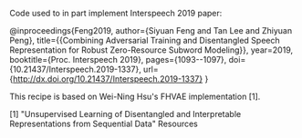 Code used to in part implement Interspeech 2019 paper:

@inproceedings{Feng2019,
  author={Siyuan Feng and Tan Lee and Zhiyuan Peng},
  title={{Combining Adversarial Training and Disentangled Speech Representation for Robust Zero-Resource Subword Modeling}},
  year=2019,
  booktitle={Proc. Interspeech 2019},
  pages={1093--1097},
  doi={10.21437/Interspeech.2019-1337},
  url={http://dx.doi.org/10.21437/Interspeech.2019-1337}
}

This recipe is based on Wei-Ning Hsu's FHVAE implementation [1].


[1] "Unsupervised Learning of Disentangled and Interpretable Representations from Sequential Data" Resources

